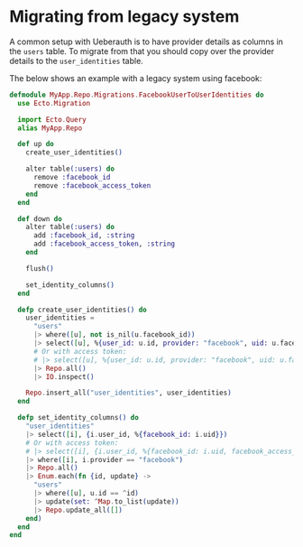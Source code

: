 # Migrating from legacy system

A common setup with Ueberauth is to have provider details as columns in the `users` table. To migrate from that you should copy over the provider details to the `user_identities` table.

The below shows an example with a legacy system using facebook:

```elixir
defmodule MyApp.Repo.Migrations.FacebookUserToUserIdentities do
  use Ecto.Migration

  import Ecto.Query
  alias MyApp.Repo

  def up do
    create_user_identities()

    alter table(:users) do
      remove :facebook_id
      remove :facebook_access_token
    end
  end

  def down do
    alter table(:users) do
      add :facebook_id, :string
      add :facebook_access_token, :string
    end

    flush()

    set_identity_columns()
  end

  defp create_user_identities() do
    user_identities =
      "users"
      |> where([u], not is_nil(u.facebook_id))
      |> select([u], %{user_id: u.id, provider: "facebook", uid: u.facebook_id, inserted_at: u.inserted_at, updated_at: u.inserted_at})
      # Or with access token:
      # |> select([u], %{user_id: u.id, provider: "facebook", uid: u.facebook_id, access_token: u.facebook_access_token, inserted_at: u.inserted_at, updated_at: u.inserted_at})
      |> Repo.all()
      |> IO.inspect()

    Repo.insert_all("user_identities", user_identities)
  end

  defp set_identity_columns() do
    "user_identities"
    |> select([i], {i.user_id, %{facebook_id: i.uid}})
    # Or with access token:
    # |> select([i], {i.user_id, %{facebook_id: i.uid, facebook_access_token: i.access_token}})
    |> where([i], i.provider == "facebook")
    |> Repo.all()
    |> Enum.each(fn {id, update} ->
      "users"
      |> where([u], u.id == ^id)
      |> update(set: ^Map.to_list(update))
      |> Repo.update_all([])
    end)
  end
end
```
